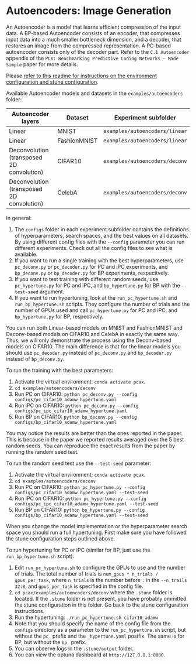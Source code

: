 # Autoencoders: Image Generation

An Autoencoder is a model that learns efficient compression of the input data. A BP-based Autoencoder consists of an encoder, that compresses input data into a much smaller bottleneck dimension, and a decoder, that restores an image from the compressed representation. A PC-based autoencoder consists only of the decoder part. Refer to the `C.1 Autoencoder` appendix of the `PCX: Benchmarking Predictive Coding Networks – Made Simple` paper for more details.

Please [refer to this readme for instructions on the environment configuration and stune configuration](../README.md).

Available Autoencoder models and datasets in the `examples/autoencoders` folder:

| Autoencoder layers | Dataset | Experiment subfolder |
|-------|---------|---------|
| Linear | MNIST | `examples/autoencoders/linear` |
| Linear | FashionMNIST | `examples/autoencoders/linear` |
| Deconvolution (transposed 2D convolution) | CIFAR10 | `examples/autoencoders/deconv` |
| Deconvolution (transposed 2D convolution) | CelebA | `examples/autoencoders/deconv`|

In general:

1. The `configs` folder in each experiment subfolder contains the definitions of hyperparameters, search spaces, and the best values on all datasets. By using different config files with the `--config` parameter you can run different experiments. Check out all the config files to see what is available.
1. If you want to run a single training with the best hyperparameters, use `pc_deconv.py` or `pc_decoder.py` for PC and iPC experiments, and `bp_deconv.py` or `bp_decoder.py` for BP experiments, respecitvely.
1. If you want to test training with different random seeds, use `pc_hypertune.py` for PC and iPC, and `bp_hypertune.py` for BP with the `--test-seed` argument.
1. If you want to run hypertuning, look at the `run_pc_hypertune.sh` and `run_bp_hypertune.sh` scripts. They configure the number of trials and the number of GPUs used and call `pc_hypertune.py` for PC and iPC, and `bp_hypertune.py` for BP, respectively.

You can run both Linear-based models on MNIST and FashionMNIST and Deconv-based models on CIFAR10 and CelebA in exactly the same way. Thus, we will only demonstrate the process using the Deconv-based models on CIFAR10. The main difference is that for the linear models you should use `pc_decoder.py` instead of `pc_deconv.py` and `bp_decoder.py` instead of `bp_deconv.py`.


To run the training with the best parameters:

1. Activate the virtual environment: `conda activate pcax`.
1. `cd examples/autoencoders/deconv`
1. Run PC on CIFAR10: `python pc_deconv.py --config configs/pc_cifar10_adamw_hypertune.yaml`
1. Run iPC on CIFAR10: `python pc_deconv.py --config configs/pc_ipc_cifar10_adamw_hypertune.yaml`
1. Run BP on CIFAR10: `python bp_deconv.py --config configs/bp_cifar10_adamw_hypertune.yaml`

You may notice the results are better than the ones reported in the paper. This is because in the paper we reported results averaged over the 5 best random seeds. You can reproduce the exact results from the paper by running the random seed test.

To run the random seed test use the `--test-seed` parameter:
1. Activate the virtual environment: `conda activate pcax`.
1. `cd examples/autoencoders/deconv`
1. Run PC on CIFAR10: `python pc_hypertune.py --config configs/pc_cifar10_adamw_hypertune.yaml --test-seed`
1. Run iPC on CIFAR10: `python pc_hypertune.py --config configs/pc_ipc_cifar10_adamw_hypertune.yaml --test-seed`
1. Run BP on CIFAR10: `python bp_hypertune.py --config configs/bp_cifar10_adamw_hypertune.yaml --test-seed`

When you change the model implementation or the hyperparameter search space you should run a full hypertuning. First make sure you have followed the stune configuration steps outlined above.

To run hypertuning for PC or iPC (similar for BP, just use the `run_bp_hypertune.sh` script):
1. Edit `run_pc_hypertune.sh` to configure the GPUs to use and the number of trials. The total number of trials is `num_gpus * n_trials / gpus_per_task`, where `n_trials` is the number before `:` in the `--n_trails 32:8`, and `gpus_per_task` is specified in the config file.
1. `cd pcax/examples/autoencoders/deconv` where the `.stune` folder is located. If the `.stune` folder is not present, you have probably ommitted the stune configuration in this folder. Go back to the stune configuration instructions.
1. Run the hypertuning: `./run_pc_hypertune.sh cifar10_adamw`
1. Note that you should specify the name of the config file from the `configs` directory as a parameter to the `run_pc_hypertune.sh` script, but without the `pc_` prefix and the `_hypertune.yaml` postfix. The same is for BP, but without the `bp_` prefix.
1. You can observe logs in the `.stune/output` folder.
1. You can view the optuna dashboard at `http://127.0.0.1:8080`.

